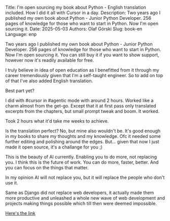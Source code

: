 Title: I'm open sourcing my book about Python - English translation included. How I did it all with Cursor in a day.
Description: Two years ago I published my own book about Python - Junior Python Developer. 256 pages of knowledge for those who want to start in Python. Now I'm open sourcing it.
Date: 2025-05-03
Authors: Olaf Górski
Slug: book-en
Language: enp

Two years ago I published my own book about Python - Junior Python Developer. 256 pages of knowledge for those who want to start in Python. Now I'm open sourcing it. You can still buy it if you want to show support, however now it's readily available for free.

I truly believe in idea of open education as I benefitted from it through my career tremendously given that I'm a self-taught engineer. So to add on top of that I've also added English translation. 

Best part yet? 

I did with #cursor in #agentic mode with around 2 hours. Worked like a charm almost from the get-go. Except that it at first pass only translated excerpts from the chapters, but small prompt tweak and boom. It worked.

Took 2 hours what it'd take me weeks to achieve.

Is the translation perfect? No, but mine also wouldn't be. It's good enough in my books to share my thoughts and my knowledge. Ofc it needed some further editing and polishing around the edges. But... given that now I just made it open source, it's a challange for you ;)

This is the beauty of AI currently. Enabling you to do more, not replacing you. I think this is the future of work. You can do more, faster, better. And you can focus on the things that matter.

In my opinion AI will not replace you, but it will replace the people who don't use it.

Same as Django did not replace web developers, it actually made them more productive and unleashed a whole new wave of web development and projects making things possible which till then were deemed impossible.

[Here's the link](https://github.com/grski/junior-python)

